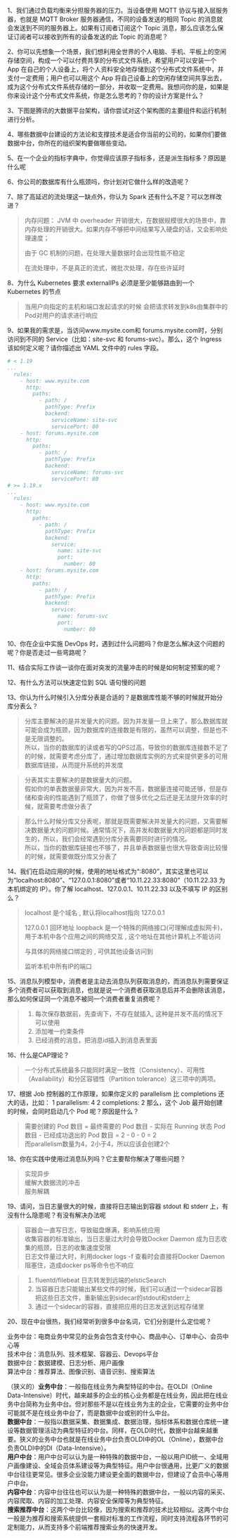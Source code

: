1、我们通过负载均衡来分担服务器的压力。当设备使用 MQTT 协议与接入层服务器，也就是 MQTT Broker 服务器通信，不同的设备发送的相同 Topic 的消息就会发送到不同的服务器上。如果有订阅者订阅这个 Topic 消息，那么应该怎么保证订阅者可以接收到所有的设备发送的此 Topic 的消息呢？

2、你可以先想象一个场景，我们想利用全世界的个人电脑、手机、平板上的空闲存储空间，构成一个可以付费共享的分布式文件系统，希望用户可以安装一个 App 在自己的个人设备上，将个人资料安全地存储到这个分布式文件系统中，并支付一定费用；用户也可以用这个 App 将自己设备上的空闲存储空间共享出去，成为这个分布式文件系统存储的一部分，并收取一定费用。我想问你的是，如果是你来设计这个分布式文件系统，你是怎么思考的？你的设计方案是什么？



3、下图是腾讯的大数据平台架构，请你尝试对这个架构图的主要组件和运行机制进行分析。

4、哪些数据中台建设的方法论和支撑技术是适合你当前的公司的，如果你们要做数据中台，你所在的组织架构要做哪些变动。

5、在一个企业的指标字典中，你觉得应该原子指标多，还是派生指标多？原因是什么呢

6、你公司的数据库有什么瓶颈吗，你计划对它做什么样的改造呢？

7、除了高延迟的流处理这一缺点外，你认为 Spark 还有什么不足？可以怎样改进？

> 内存问题： JVM 中 overheader 开销很大，在数据规模很大的场景中，靠内存处理的开销很大。如果内存不够把中间结果写入硬盘的话，又会影响处理速度；  
>
> 由于 GC 机制的问题，在处理大量数据时会出现性能不稳定  
>
> 在流处理中，不是真正的流式，微批次处理，存在些许延时  

8、为什么 Kubernetes 要求 externalIPs 必须是至少能够路由到一个 Kubernetes 的节点

> 当用户向指定的主机和端口发起请求的时候 会把请求转发到k8s由集群中的Pod对用户的请求进行响应

9、如果我的需求是，当访问www.mysite.com和 forums.mysite.com时，分别访问到不同的 Service（比如：site-svc 和 forums-svc）。那么，这个 Ingress 该如何定义呢？请你描述出 YAML 文件中的 rules 字段。

```yaml
# < 1.19
...
  rules:
    - host: www.mysite.com
      http:
        paths:
          - path: /
            pathType: Prefix
            backend:
              serviceName: site-svc
              servicePort: 80
    - host: forums.mysite.com
      http:
        paths:
          - path: /
            pathType: Prefix
            backend:
              serviceName: forums-svc
              servicePort: 80
# >= 1.19.x
...
  rules:
    - host: www.mysite.com
      http:
        paths:
          - path: /
            pathType: Prefix
            backend:
              service:
                name: site-svc
                port: 
                  number: 80
    - host: forums.mysite.com
      http:
        paths:
          - path: /
            pathType: Prefix
            backend:
              service: 
                name: forums-svc
                port:
                  number: 80              
```

10、你在企业中实施 DevOps 时，遇到过什么问题吗？你是怎么解决这个问题的呢？你是否走过一些弯路呢？

11、结合实际工作谈一谈你在面对突发的流量冲击的时候是如何制定预案的呢？

12、有什么方法可以快速定位到 SQL 语句慢的问题

13、你认为什么时候引入分库分表是合适的？是数据库性能不够的时候就开始分库分表么？

> 分库主要解决的是并发量大的问题。因为并发量一旦上来了，那么数据库就可能会成为瓶颈，因为数据库的连接数是有限的，虽然可以调整，但是也不是无限调整的。  
> 所以，当你的数据库的读或者写的QPS过高，导致你的数据库连接数不足了的时候，就需要考虑分库了，通过增加数据库实例的方式来提供更多的可用数据库链接，从而提升系统的并发度


> 分表其实主要解决的是数据量大的问题。  
> 假如你的单表数据量非常大，因为并发不高，数据量连接可能还够，但是存储和查询的性能遇到了瓶颈了，你做了很多优化之后还是无法提升效率的时候，就需要考虑做分表了  


> 那么什么时候分库又分表呢，那就是既需要解决并发量大的问题，又需要解决数据量大的问题时候。通常情况下，高并发和数据量大的问题都是同时发生的，所以，我们会经常遇到分库分表需要同时进行的情况。  
> 所以，当你的数据库链接也不够了，并且单表数据量也很大导致查询比较慢的时候，就需要做既分库又分表了

14、我们在启动应用的时候，使用的地址格式为“:8080”，其实这里也可以为“localhost:8080”、“127.0.0.1:8080”或者“10.11.22.33:8080”（10.11.22.33 为本机绑定的 IP）。你了解 localhost、127.0.0.1、10.11.22.33 以及不填写 IP 的区别么？

> localhost 是个域名 , 默认将localhost指向 127.0.0.1  
> 
> 127.0.0.1 回环地址  loopback 是一个特殊的网络接口(可理解成虚拟网卡)，用于本机中各个应用之间的网络交互 , 这个地址在其他计算机上不能访问  
> 
>  与具体的网络接口绑定的 , 可供其他设备访问到  
> 
>  监听本机中所有IP的端口


15、消息队列模型中，消费者是主动去消息队列获取消息的，而消息队列需要保证多个消费者可以获取到消息，也就是说一个消费者获取消息后并不会删除该消息，那么如何保证同一个消息不被同一个消费者重复消费呢？

> 1. 每次保存数据前，先查询下，不存在就插入, 这种是并发不高的情况下可以使用  
> 2. 添加唯一约束条件  
> 3. 已经消费的消息，把消息id插入到消息表里面 
> 

16、什么是CAP理论？

> 一个分布式系统最多只能同时满足一致性（Consistency）、可用性（Availability）和分区容错性（Partition tolerance）这三项中的两项。  
> 

17、根据 Job 控制器的工作原理，如果你定义的 parallelism 比 completions 还大的话，比如： 
1 parallelism: 4 
2 completions: 2 
那么，这个 Job 最开始创建的时候，会同时启动几个 Pod 呢？原因是什么？ 

> 需要创建的 Pod 数目 = 最终需要的 Pod 数目 - 实际在 Running 状态 Pod 数目 - 已经成功退出的 Pod 数目 = 2 - 0 - 0 = 2  
> 而parallelism数量为4，2小于4，所以应该会创建2个


18、你在实践中使用过消息队列吗？它主要帮你解决了哪些问题？

 > 实现异步  
 > 缓解大数据流的冲击  
 > 服务解耦

19、请问，当日志量很大的时候，直接将日志输出到容器 stdout 和 stderr 上，有没有什么隐患呢？有没有解决办法呢

> 容器会一直写日志，导致磁盘爆满，影响系统应用  
> 收集容器的标准输出，当日志量过大时会导致Docker Daemon 成为日志收集的瓶颈，日志的收集速度受限  
> 日志文件量过大时，利用docker logs -f 查看时会直接将Docker Daemon阻塞住，造成docker ps等命令也不响应

> 1. fluentd/filebeat  日志转发到远端的elsticSearch  
> 2. 当容器日志只能输出某些文件的时候，我们可以通过一个sidecar容器把这些日志文件，重新输出到sidecar的stdout和stderr上  
> 3. 通过一个sidecar的容器，直接把应用的日志发送到远程存储里  

20、现在中台很热，我们经常听到很多中台名词，它们分别是什么定位呢？

业务中台：电商业务中常见的业务会包含支付中心、商品中心、订单中心、会员中心等  
技术中台：消息队列、技术框架、容器云、Devops平台  
数据中台：数据建模、日志分析、用户画像  
算法中台：推荐算法、图像识别、语音识别、搜索算法  

（狭义的）**业务中台**：一般指在线业务为典型特征的中台。在OLDI（Online Data-Intensive）时代，越来越多的企业的核心业务都是在线业务，因此把在线业务中台简称为业务中台。但对那些不是以在线业务为主的企业，它需要的业务中台可能就不是在线业务中台了，而是数据中台或别的什么中台。   
**数据中台**：一般指以数据采集、数据集成、数据治理，指标体系和数据仓库统一建设等数据管理活动为典型特征的中台。同样，在OLDI时代，数据中台越来越重要。狭义的业务中台也就是在线业务中台负责OLDI中的OL（Online），数据中台负责OLDI中的DI（Data-Intensive）。   
**用户中台**：用户中台可以认为是一种特殊的数据中台，一般以用户ID统一、全域用户画像建设、全域会员体系建设等为典型特征。用户中台很通用，比更广义的数据中台往往更常见。很多企业没能力建设更全面的数据中台，但建设了会员中心等用户中台。   
**内容中台**：内容中台往往也可以认为是一种特殊的数据中台，一般以内容的采买、内容爬取、内容的加工处理、内容安全保障等为典型特征。   
**搜索推荐中台**：这两个中台比较像，因为搜索和推荐的技术比较相似。这两个中台一般是为推荐和搜索系统提供一套相对标准的工作流程，同时支持流程各环节的可定制能力，从而支持多个前端推荐搜索业务的快速开发。
